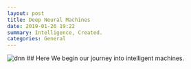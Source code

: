```yaml
---
layout: post
title: Deep Neural Machines
date: 2019-01-26 19:22
summary: Intelligence, Created.
categories: General
---
```


<img src="https://i.ibb.co/kmdNWwb/dnn.jpg" alt="dnn" border="0">
## Here We begin our journey into intelligent machines.